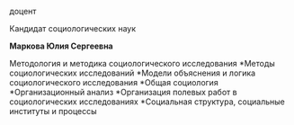 доцент

Кандидат социологических наук

**Маркова Юлия Сергеевна**

Методология и методика социологического исследования
	*Методы социологических исследований
	*Модели объяснения и логика социологического исследования
	*Общая социология
	*Организационный анализ
	*Организация полевых работ в социологических исследованиях
	*Социальная структура, социальные институты и процессы